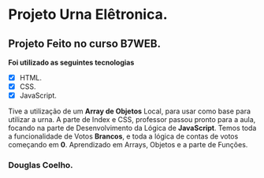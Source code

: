 # Projeto Urna Elêtronica.
## Projeto Feito no curso B7WEB.

**Foi utilizado as seguintes tecnologias**

- [x] HTML.
- [x] CSS.
- [x] JavaScript.

Tive a utilização de um **Array de Objetos** Local, para usar como base para utilizar a urna.
A parte de Index e CSS, professor passou pronto para a aula, focando na parte de Desenvolvimento da Lógica de **JavaScript**.
Temos toda a funcionalidade de Votos **Brancos**, e toda a lógica de contas de votos começando em **0**.
Aprendizado em Arrays, Objetos e a parte de Funções.


### Douglas Coelho.